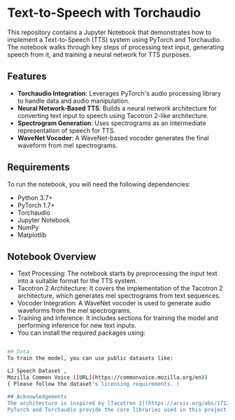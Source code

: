 # Text-to-Speech with Torchaudio

This repository contains a Jupyter Notebook that demonstrates how to implement a Text-to-Speech (TTS) system using PyTorch and Torchaudio. The notebook walks through key steps of processing text input, generating speech from it, and training a neural network for TTS purposes.

## Features
- **Torchaudio Integration**: Leverages PyTorch's audio processing library to handle data and audio manipulation.
- **Neural Network-Based TTS**: Builds a neural network architecture for converting text input to speech using Tacotron 2-like architecture.
- **Spectrogram Generation**: Uses spectrograms as an intermediate representation of speech for TTS.
- **WaveNet Vocoder**: A WaveNet-based vocoder generates the final waveform from mel spectrograms.
  
## Requirements
To run the notebook, you will need the following dependencies:

- Python 3.7+
- PyTorch 1.7+
- Torchaudio
- Jupyter Notebook
- NumPy
- Matplotlib

## Notebook Overview
- Text Processing: The notebook starts by preprocessing the input text into a suitable format for the TTS system.
- Tacotron 2 Architecture: It covers the implementation of the Tacotron 2 architecture, which generates mel spectrograms from text sequences.
- Vocoder Integration: A WaveNet vocoder is used to generate audio waveforms from the mel spectrograms.
- Training and Inference: It includes sections for training the model and performing inference for new text inputs.
- You can install the required packages using:
```bash pip install torch torchaudio jupyter numpy matplotlib

## Data
To train the model, you can use public datasets like:

LJ Speech Dataset , 
Mozilla Common Voice ([URL](https://commonvoice.mozilla.org/en))
( Please follow the dataset's licensing requirements. )

## Acknowledgements
The architecture is inspired by [Tacotron 2](https://arxiv.org/abs/1712.05884) and [WaveNet papers](https://arxiv.org/abs/1609.03499)
PyTorch and Torchaudio provide the core libraries used in this project.
